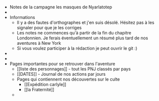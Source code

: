 - Notes de la campagne les masques de Nyarlatotep
-
- Informations
	- Il y a des fautes d'orthographes et j'en suis désolé. Hésitez pas à les signaler pour que je les corriges
	- Les notes ne commences qu'à partir de la fin du chapitre Londonnien. Je ferais éventuellement un résumé plus tard de nos aventures à New York
	- Si vous voulez participer à la rédaction je peut ouvrir le git :)
-
-
- Pages importantes pour se retrouver dans l'aventure
	- [[liste des personnages]] - tout les PNJ classés par pays
	- [[DATES]] - Journal de nos actions par jours
	- Pages qui contiennent nos découvertes sur le culte
		- [[Expédition carlyle]]
		- [[la Fraternité]]
	-